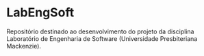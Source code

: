 # LabEngSoft
Repositório destinado ao desenvolvimento do projeto da disciplina Laboratório de Engenharia de Software (Universidade Presbiteriana Mackenzie).
